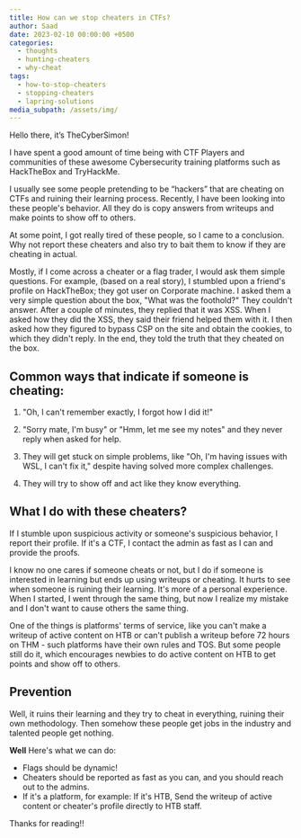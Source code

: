 ```yaml
---
title: How can we stop cheaters in CTFs?
author: Saad
date: 2023-02-10 00:00:00 +0500
categories:
  - thoughts
  - hunting-cheaters
  - why-cheat
tags:
  - how-to-stop-cheaters
  - stopping-cheaters
  - lapring-solutions
media_subpath: /assets/img/
---
```

Hello there, it’s TheCyberSimon!

I have spent a good amount of time being with CTF Players and communities of these awesome Cybersecurity training platforms such as HackTheBox and TryHackMe.

I usually see some people pretending to be “hackers” that are cheating on CTFs and ruining their learning process. Recently, I have been looking into these people's behavior. All they do is copy answers from writeups and make points to show off to others.

At some point, I got really tired of these people, so I came to a conclusion. Why not report these cheaters and also try to bait them to know if they are cheating in actual.

Mostly, if I come across a cheater or a flag trader, I would ask them simple questions. For example, (based on a real story), I stumbled upon a friend's profile on HackTheBox; they got user on Corporate machine. I asked them a very simple question about the box, "What was the foothold?" They couldn't answer. After a couple of minutes, they replied that it was XSS. When I asked how they did the XSS, they said their friend helped them with it. I then asked how they figured to bypass CSP on the site and obtain the cookies, to which they didn't reply. In the end, they told the truth that they cheated on the box.

## Common ways that indicate if someone is cheating:

1. "Oh, I can't remember exactly, I forgot how I did it!"

2. "Sorry mate, I'm busy" or "Hmm, let me see my notes" and they never reply when asked for help.

3. They will get stuck on simple problems, like "Oh, I'm having issues with WSL, I can't fix it," despite having solved more complex challenges.

4. They will try to show off and act like they know everything.

## What I do with these cheaters?
 If I stumble upon suspicious activity or someone's suspicious behavior, I report their profile. If it's a CTF, I contact the admin as fast as I can and provide the proofs.

I know no one cares if someone cheats or not, but I do if someone is interested in learning but ends up using writeups or cheating. It hurts to see when someone is ruining their learning. It's more of a personal experience. When I started, I went through the same thing, but now I realize my mistake and I don't want to cause others the same thing.

One of the things is platforms' terms of service, like you can't make a writeup of active content on HTB or can't publish a writeup before 72 hours on THM - such platforms have their own rules and TOS. But some people still do it, which encourages newbies to do active content on HTB to get points and show off to others.

## Prevention
 Well, it ruins their learning and they try to cheat in everything, ruining their own methodology. Then somehow these people get jobs in the industry and talented people get nothing.
 
**Well** Here's what we can do:
- Flags should be dynamic!
- Cheaters should be reported as fast as you can, and you should reach out to the admins.
- If it's a platform, for example: If it's HTB, Send the writeup of active content or cheater's profile directly to HTB staff.

Thanks for reading!!
